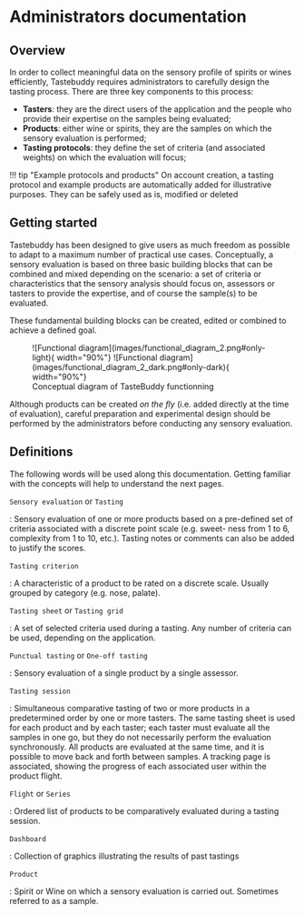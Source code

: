 # Administrators documentation

## Overview

In order to collect meaningful data on the sensory profile of spirits or wines
efficiently, Tastebuddy requires administrators to carefully design the tasting
process. There are three key components to this process:

- **Tasters**: they are the direct users of the application and the people who
  provide their expertise on the samples being evaluated;
- **Products**: either wine or spirits, they are the samples on which the sensory
  evaluation is performed;
- **Tasting protocols**: they define the set of criteria (and associated weights)
  on which the evaluation will focus;

!!! tip "Example protocols and products"
On account creation, a tasting protocol and example products are automatically
added for illustrative purposes. They can be safely used as is, modified or
deleted

## Getting started

Tastebuddy has been designed to give users as much freedom as possible to adapt
to a maximum number of practical use cases. Conceptually, a sensory evaluation
is based on three basic building blocks that can be combined and mixed depending
on the scenario: a set of criteria or characteristics that the sensory analysis
should focus on, assessors or tasters to provide the expertise, and of course
the sample(s) to be evaluated.

These fundamental building blocks can be created, edited or combined to achieve
a defined goal.

<figure markdown="span">
  ![Functional diagram](images/functional_diagram_2.png#only-light){ width="90%"}
  ![Functional diagram](images/functional_diagram_2_dark.png#only-dark){ width="90%"}
  <figcaption>Conceptual diagram of TasteBuddy functionning</figcaption>
</figure>

Although products can be created _on the fly_ (i.e. added directly at the time
of evaluation), careful preparation and experimental design should
be performed by the administrators before conducting any sensory evaluation.

## Definitions

The following words will be used along this documentation. Getting familiar with
the concepts will help to understand the next pages.

`Sensory evaluation` or `Tasting`

: Sensory evaluation of one or more products based on a pre-defined set
of criteria associated with a discrete point scale (e.g. sweet-
ness from 1 to 6, complexity from 1 to 10, etc.). Tasting notes or comments can
also be added to justify the scores.

`Tasting criterion`

: A characteristic of a product to be rated on a discrete scale.
Usually grouped by category (e.g. nose, palate).

`Tasting sheet` or `Tasting grid`

: A set of selected criteria used during a tasting. Any number
of criteria can be used, depending on the application.

`Punctual tasting` or `One-off tasting`

: Sensory evaluation of a single product by a single assessor.

`Tasting session`

: Simultaneous comparative tasting of two or more products in a predetermined
order by one or more tasters. The
same tasting sheet is used for each product and by each taster; each taster must
evaluate all the samples in one go, but they do not necessarily perform the
evaluation synchronously. All products are evaluated at the same time, and it is
possible to move back and forth between samples. A tracking page is associated,
showing the progress of each associated user within the product flight.

`Flight` or `Series`

: Ordered list of products to be comparatively evaluated during a tasting
session.

`Dashboard`

: Collection of graphics illustrating the results of past tastings

`Product`

: Spirit or Wine on which a sensory evaluation is carried out. Sometimes referred to as a sample.
